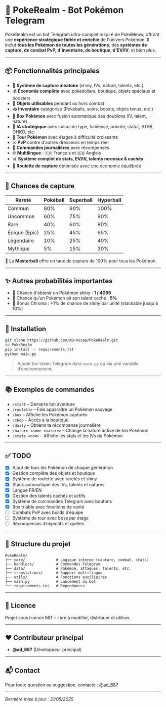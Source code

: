 # 🧬 PokeRealm - Bot Pokémon Telegram

PokeRealm est un bot Telegram ultra-complet inspiré de PokéMeow, offrant une **expérience stratégique fidèle et enrichie** de l'univers Pokémon. Il inclut **tous les Pokémon de toutes les générations**, des **systèmes de capture, de combat PvP, d'inventaire, de boutique, d'EV/IV**, et bien plus.

---

## 📦 Fonctionnalités principales

- 🎯 **Système de capture aléatoire** (shiny, IVs, nature, talents, etc.)
- 💰 **Économie complète** avec pokédollars, boutique, objets spéciaux et boosters
- 🧃 **Objets utilisables** pendant ou hors combat
- 📥 **Inventaire** catégorisé (Pokéballs, soins, boosts, objets tenus, etc.)
- 📘 **Box Pokémon** avec fusion automatique des doublons (IV, talent, nature)
- 🧠 **IA stratégique** avec calcul de type, faiblesse, priorité, statut, STAB, OHKO, etc.
- 🧗 **Tour Pokémon** avec étages à difficulté croissante
- ⚔️ **PvP** contre d'autres dresseurs en temps réel
- 🔄 **Commandes journalières** avec récompenses
- 🌐 **Multilingue** : 🇫🇷 Français et 🇬🇧 Anglais
- 📊 **Système complet de stats, EV/IV, talents normaux & cachés**
- 🔄 **Roulette de capture** optimisée avec une économie équilibrée

---

## 🎲 Chances de capture

| **Rareté**    | **Pokéball** | **Superball** | **Hyperball** |
| ------------- | ------------ | ------------- | ------------- |
| Commun        | 80%          | 90%           | 100%          |
| Uncommon      | 60%          | 75%           | 90%           |
| Rare          | 40%          | 60%           | 80%           |
| Épique (Epic) | 25%          | 45%           | 65%           |
| Légendaire    | 10%          | 25%           | 40%           |
| Mythique      | 5%           | 15%           | 30%           |

🔮 La **Masterball** offre un taux de capture de 100% pour tous les Pokémon.

---

## ✨ Autres probabilités importantes

- 🌟 Chance d'obtenir un Pokémon shiny : **1 / 4096**
- 🧬 Chance qu’un Pokémon ait son talent caché : **5%**
- 🧠 Bonus Chroma : +1% de chance de shiny par unité (stackable jusqu'à 10%)

---

## 🚀 Installation

```bash
git clone https://github.com/AD-nocap/PokeRealm.git
cd PokeRealm
pip install -r requirements.txt
python main.py
```

> Ajoute ton token Telegram dans `main.py` ou via une variable d’environnement.

---

## 📚 Exemples de commandes

- `/start` – Démarre ton aventure
- `/roulette` – Fais apparaître un Pokémon sauvage
- `/box` – Affiche tes Pokémon capturés
- `/shop` – Accès à la boutique
- `/daily` – Obtiens ta récompense journalière
- `/nature <nom> <nature>` – Change la nature active de ton Pokémon
- `/stats <nom>` – Affiche les stats et les IVs du Pokémon

---

## ✅ TODO

- [x] Ajout de tous les Pokémon de chaque génération
- [x] Gestion complète des objets et boutique
- [x] Système de roulette avec raretés et shiny
- [x] Stack automatique des IVs, talents et natures
- [x] Langue FR/EN
- [x] Gestion des talents cachés et actifs
- [x] Système de commandes Telegram avec boutons
- [x] Box triable avec fonctions de vente
- [ ] Combats PvP avec builds d’équipe
- [ ] Système de tour avec boss par étage
- [ ] Récompenses d’objectifs et quêtes

---

## 📁 Structure du projet

```
PokeRealm/
├── core/              # Logique interne (capture, combat, stats)
├── handlers/          # Commandes Telegram
├── data/              # Pokémon, attaques, talents, etc.
├── translations/      # Support multilingue
├── utils/             # Fonctions auxiliaires
├── main.py            # Lancement du bot
└── requirements.txt   # Dépendances
```

---

## 📜 Licence

Projet sous licence MIT – libre à modifier, distribuer et utiliser.

---

## ❤️ Contributeur principal

- **@ad_687** (Développeur principal)

---

## 📬 Contact

Pour toute question ou suggestion, contacte : [@ad_687](https://t.me/ad_687)

---

*Dernière mise à jour : 31/05/2025*
